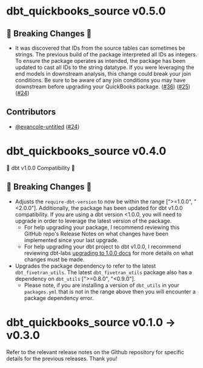 # dbt_quickbooks_source v0.5.0
## 🚨 Breaking Changes 🚨
- It was discovered that IDs from the source tables can sometimes be strings. The previous build of the package interpreted all IDs as integers. To ensure the package operates as intended, the package has been updated to cast all IDs to the string datatype. If you were leveraging the end models in downstream analysis, this change could break your join conditions. Be sure to be aware of any join conditions you may have downstream before upgrading your QuickBooks package. ([#36](https://github.com/fivetran/dbt_quickbooks/pull/36)) ([#25](https://github.com/fivetran/dbt_quickbooks_source/pull/25)) ([#24](https://github.com/fivetran/dbt_quickbooks_source/pull/24))

## Contributors
- [@evancole-untitled](https://github.com/evancole-untitled) ([#24](https://github.com/fivetran/dbt_quickbooks_source/pull/24))
# dbt_quickbooks_source v0.4.0
🎉 dbt v1.0.0 Compatibility 🎉
## 🚨 Breaking Changes 🚨
- Adjusts the `require-dbt-version` to now be within the range [">=1.0.0", "<2.0.0"]. Additionally, the package has been updated for dbt v1.0.0 compatibility. If you are using a dbt version <1.0.0, you will need to upgrade in order to leverage the latest version of the package.
  - For help upgrading your package, I recommend reviewing this GitHub repo's Release Notes on what changes have been implemented since your last upgrade.
  - For help upgrading your dbt project to dbt v1.0.0, I recommend reviewing dbt-labs [upgrading to 1.0.0 docs](https://docs.getdbt.com/docs/guides/migration-guide/upgrading-to-1-0-0) for more details on what changes must be made.
- Upgrades the package dependency to refer to the latest `dbt_fivetran_utils`. The latest `dbt_fivetran_utils` package also has a dependency on `dbt_utils` [">=0.8.0", "<0.9.0"].
  - Please note, if you are installing a version of `dbt_utils` in your `packages.yml` that is not in the range above then you will encounter a package dependency error.

# dbt_quickbooks_source v0.1.0 -> v0.3.0
Refer to the relevant release notes on the Github repository for specific details for the previous releases. Thank you!
